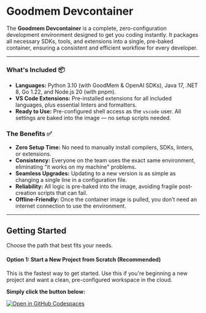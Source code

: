# Goodmem Devcontainer

The **Goodmem Devcontainer** is a complete, zero-configuration development environment designed to get you coding instantly. It packages all necessary SDKs, tools, and extensions into a single, pre-baked container, ensuring a consistent and efficient workflow for every developer.

---

### What's Included 📦

* **Languages:** Python 3.10 (with GoodMem & OpenAI SDKs), Java 17, .NET 8, Go 1.22, and Node.js 20 (with pnpm).
* **VS Code Extensions:** Pre-installed extensions for all included languages, plus essential linters and formatters.
* **Ready to Use:** Pre-configured shell access as the `vscode` user. All settings are baked into the image — no setup scripts needed.

### The Benefits ✅

* **Zero Setup Time:** No need to manually install compilers, SDKs, linters, or extensions.
* **Consistency:** Everyone on the team uses the exact same environment, eliminating "it works on my machine" problems.
* **Seamless Upgrades:** Updating to a new version is as simple as changing a single line in a configuration file.
* **Reliability:** All logic is pre-baked into the image, avoiding fragile post-creation scripts that can fail.
* **Offline-Friendly:** Once the container image is pulled, you don’t need an internet connection to use the environment.

---

## Getting Started

Choose the path that best fits your needs.

#### Option 1: Start a New Project from Scratch (Recommended)

This is the fastest way to get started. Use this if you're beginning a new project and want a clean, pre-configured workspace in the cloud.

**Simply click the button below:**

[![Open in GitHub Codespaces](https://github.com/codespaces/badge.svg)](https://github.com/codespaces/new?repo=pair-systems-inc/goodmem-template-repository)
